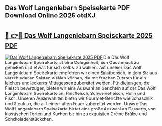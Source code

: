 ## Das Wolf Langenlebarn Speisekarte PDF Download Online 2025 otdXJ

# <h2><a href="http://gc6md8.nevu.top/?p=Das+Wolf+Langenlebarn+Speisekarte">🔗 👉🔴 Das Wolf Langenlebarn Speisekarte 2025 PDF</a></h2>

[![Das Wolf Langenlebarn Speisekarte 2025 PDF](https://i.imgur.com/dBaPXMq.png)](http://gc6md8.nevu.top/?p=Das+Wolf+Langenlebarn+Speisekarte)
Die Das Wolf Langenlebarn Speisekarte ist eine Gelegenheit, den Geschmack zu genießen und etwas für sich selbst zu wählen. Auf unserer Das Wolf Langenlebarn Speisekarte empfehlen wir einen Salatbereich, in dem Sie aus verschiedenen Salaten wählen können, die mit frischen Zutaten für ein leichtes und leckeres Mittagessen zubereitet werden. Für diejenigen, die Fleisch bevorzugen, bieten wir eine Auswahl an Gerichten auf der Das Wolf Langenlebarn Speisekarte an: Rindfleisch, Schweinefleisch, Huhn und Fisch. Unseren Auserwählten bieten wir Gourmet-Gerichte wie Schaschlik und Steak an, die auf einem alten Feuer zubereitet werden. Unsere Das Wolf Langenlebarn Speisekarte bietet eine große Auswahl an Desserts, von klassischen Torten und Kuchen bis hin zu exquisiten Crème Brûlée und Schokoladenstückchen.
